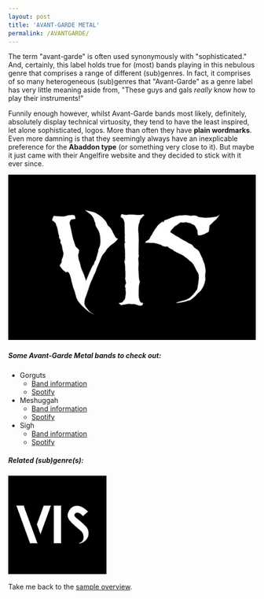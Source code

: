 ```yaml
---
layout: post
title: 'AVANT-GARDE METAL'
permalink: /AVANTGARDE/
---
```

The term "avant-garde" is often used synonymously with "sophisticated." And, certainly, this label holds true for (most) bands playing in this nebulous genre that comprises a range of different (sub)genres. In fact, it comprises of so many heterogeneous (sub)genres that "Avant-Garde" as a genre label has very little meaning aside from, "These guys and gals *really* know how to play their instruments!"

Funnily enough however, whilst Avant-Garde bands most likely, definitely, absolutely display technical virtuosity, they tend to have the least inspired, let alone sophisticated, logos. More than often they have **plain wordmarks**. Even more damning is that they seemingly always have an inexplicable preference for the **Abaddon type** (or something very close to it). But maybe it just came with their Angelfire website and they decided to stick with it ever since.

![Avant-Garde Metal](..\assets\img\projects\proj-8\avant.jpg)

##### Some Avant-Garde Metal bands to check out:

<ul>
<li>Gorguts
<ul>
<li><a href="https://www.metal-archives.com/bands/Gorguts/1124" target="_blank" rel="noopener"><span>Band information</span></a></li>
<li><a href="https://open.spotify.com/track/1772QdJFvRknwSio6u950p?si=570bc2c4a4514551" target="_blank" rel="noopener"><span>Spotify</span></a></li>
</ul>
</li>

<li>Meshuggah
<ul>
<li><a href="https://www.metal-archives.com/bands/Meshuggah/21" target="_blank" rel="noopener"><span>Band information</span></a></li>
<li><a href="https://open.spotify.com/track/7J4yQt7P7XExNeljWEvt2D?si=053aa5c386994127" target="_blank" rel="noopener"><span>Spotify</span></a></li>
</ul>
</li>

<li>Sigh
<ul>
<li><a href="https://www.metal-archives.com/bands/Sigh/51" target="_blank" rel="noopener"><span>Band information</span></a></li>
<li><a href="https://open.spotify.com/track/3H2tTKsEdhEvBAyrHSg6eJ?si=14a287451fbb4bce" target="_blank" rel="noopener"><span>Spotify</span></a></li>
</ul>
</li>
</ul>

##### Related (sub)genre(s):
[<img src="..\assets\img\projects\proj-9\progressive.jpg" alt="Progressive Metal" width=200 >](/PROGRESSIVEMETAL/)

Take me back to the [sample overview](../projects/proj-8).